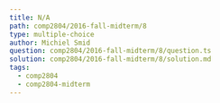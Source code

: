 ```yaml
---
title: N/A
path: comp2804/2016-fall-midterm/8
type: multiple-choice
author: Michiel Smid
question: comp2804/2016-fall-midterm/8/question.ts
solution: comp2804/2016-fall-midterm/8/solution.md
tags:
  - comp2804
  - comp2804-midterm
---
```

